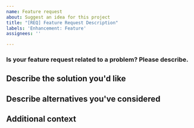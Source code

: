 ```yaml
---
name: Feature request
about: Suggest an idea for this project
title: "[REQ] Feature Request Description"
labels: 'Enhancement: Feature'
assignees: ''

---
```


### Is your feature request related to a problem? Please describe.

<!-- A clear and concise description of what the problem is. Ex. I'm always frustrated when [...] -->

## Describe the solution you'd like

<!-- A clear and concise description of what you want to happen. -->

## Describe alternatives you've considered

<!-- A clear and concise description of any alternative solutions or features you've considered. -->

## Additional context

<!-- Add any other context or screenshots about the feature request here. -->
